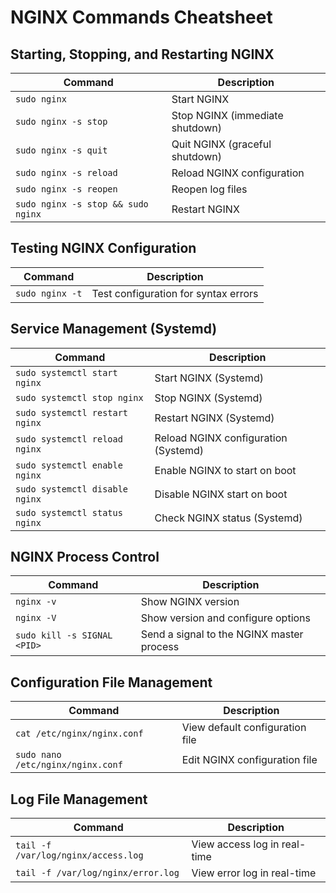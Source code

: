 # NGINX Commands Cheatsheet

## Starting, Stopping, and Restarting NGINX
| Command                            | Description                     |
|------------------------------------|---------------------------------|
| `sudo nginx`                       | Start NGINX                     |
| `sudo nginx -s stop`               | Stop NGINX (immediate shutdown) |
| `sudo nginx -s quit`               | Quit NGINX (graceful shutdown)  |
| `sudo nginx -s reload`             | Reload NGINX configuration      |
| `sudo nginx -s reopen`             | Reopen log files                |
| `sudo nginx -s stop && sudo nginx` | Restart NGINX                   |

## Testing NGINX Configuration
| Command          | Description                      |
|------------------|----------------------------------|
| `sudo nginx -t`  | Test configuration for syntax errors |

## Service Management (Systemd)
| Command                           | Description                        |
|-----------------------------------|------------------------------------|
| `sudo systemctl start nginx`      | Start NGINX (Systemd)              |
| `sudo systemctl stop nginx`       | Stop NGINX (Systemd)               |
| `sudo systemctl restart nginx`    | Restart NGINX (Systemd)            |
| `sudo systemctl reload nginx`     | Reload NGINX configuration (Systemd) |
| `sudo systemctl enable nginx`     | Enable NGINX to start on boot      |
| `sudo systemctl disable nginx`    | Disable NGINX start on boot        |
| `sudo systemctl status nginx`     | Check NGINX status (Systemd)       |

## NGINX Process Control
| Command                   | Description                         |
|---------------------------|-------------------------------------|
| `nginx -v`                | Show NGINX version                  |
| `nginx -V`                | Show version and configure options  |
| `sudo kill -s SIGNAL <PID>` | Send a signal to the NGINX master process |

## Configuration File Management
| Command                         | Description                         |
|---------------------------------|-------------------------------------|
| `cat /etc/nginx/nginx.conf`     | View default configuration file     |
| `sudo nano /etc/nginx/nginx.conf` | Edit NGINX configuration file      |

## Log File Management
| Command                          | Description                        |
|----------------------------------|------------------------------------|
| `tail -f /var/log/nginx/access.log` | View access log in real-time      |
| `tail -f /var/log/nginx/error.log`  | View error log in real-time       |
